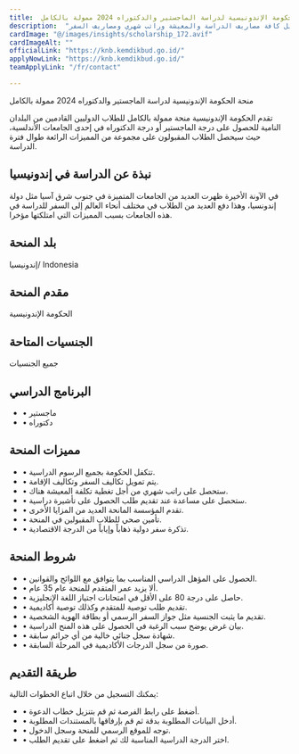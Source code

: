 ```yaml
---
title:  منحة الحكومة الإندونيسية لدراسة الماجستير والدكتوراه 2024 ممولة بالكامل 
description:  "منحة ممولة بالكامل مقدمة من الحكومة الإندونيسية لتمويل كافة مصاريف الدراسة والمعيشة وراتب شهري ومصاريف السفر." 
cardImage: "@/images/insights/scholarship_172.avif" 
cardImageAlt: "" 
officialLink: "https://knb.kemdikbud.go.id/" 
applyNowLink: "https://knb.kemdikbud.go.id/" 
teamApplyLink: "/fr/contact"

---
```


منحة الحكومة الإندونيسية لدراسة الماجستير والدكتوراه 2024 ممولة بالكامل

تقدم الحكومة الإندونيسية منحة ممولة بالكامل للطلاب الدوليين القادمين من البلدان النامية للحصول على درجة الماجستير أو درجة الدكتوراه في إحدى الجامعات الأندلسية، حيث سيحصل الطلاب المقبولون على مجموعة من المميزات الرائعة طوال فترة الدراسة.

## نبذة عن الدراسة في إندونيسيا

في الآونة الأخيرة ظهرت العديد من الجامعات المتميزة في جنوب شرق آسيا مثل دولة إندونسيا، وهذا دفع العديد من الطلاب في مختلف أنحاء العالم إلى السفر للدراسة في هذه الجامعات بسبب المميزات التي امتلكتها مؤخرا.

## بلد المنحة

إندونيسيا/ Indonesia

## مقدم المنحة

الحكومة الإندونيسية

## الجنسيات المتاحة

جميع الجنسيات

## البرنامج الدراسي

- • ماجستير
- • دكتوراه

## مميزات المنحة

- • تتكفل الحكومة بجميع الرسوم الدراسية.
- • يتم تمويل تكاليف السفر وتكاليف الإقامة.
- • ستحصل على راتب شهري من أجل تغطية تكلفة المعيشة هناك.
- • ستحصل على مساعدة عند تقديم طلب الحصول على تأشيرة دراسية.
- • تقدم المؤسسة المانحة العديد من المزايا الأخرى.
- • تأمين صحي للطلاب المقبولين في المنحة.
- • تذكرة سفر دولية ذهاباً وإياباً من الدرجة الاقتصادية.

## شروط المنحة

- • الحصول على المؤهل الدراسي المناسب بما يتوافق مع اللوائح والقوانين.
- • ألا يزيد عمر المتقدم للمنحة عام 35 عام.
- • حاصل على درجة 80 على الأقل في امتحانات اجتياز اللغة الإنجليزية.
- • تقديم طلب توصية للمتقدم وكذلك توصية أكاديمية.
- • تقديم ما يثبت الجنسية مثل جواز السفر الرسمي أو بطاقة الهوية الشخصية.
- • بيان غرض يوضح سبب الرغبة في الحصول على هذه المنح الدراسية.
- • شهادة سجل جنائي خالية من أي جرائم سابقة.
- • صورة من سجل الدرجات الأكاديمية في المرحلة السابقة.

## طريقة التقديم

يمكنك التسجيل من خلال اتباع الخطوات التالية:

- • أضغط على رابط الفرصة ثم قم بتنزيل خطاب الدعوة.
- • أدخل البيانات المطلوبة بدقة ثم قم بإرفاقها بالمستندات المطلوبة.
- • توجه للموقع الرسمي للمنحة وسجل الدخول.
- • اختر الدرجة الدراسية المناسبة لك ثم اضغط على تقديم الطلب.

